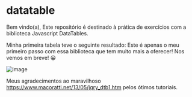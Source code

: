 # datatable
Bem vindo(a), 
Este repositório é destinado à prática de exercícios com a biblioteca Javascript DataTables.

Minha primeira tabela teve o seguinte resultado:
Este é apenas o meu primeiro passo com essa biblioteca que tem muito mais a oferecer! Nos vemos em breve! 😀


![image](https://user-images.githubusercontent.com/79110285/172743660-b59219f6-b1a5-40b2-9d19-7fbfa23537fc.png)

Meus agradecimentos ao maravilhoso https://www.macoratti.net/13/05/jqry_dtb1.htm pelos ótimos tutoriais.
